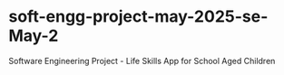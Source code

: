 # soft-engg-project-may-2025-se-May-2
Software Engineering Project - Life Skills App for School Aged Children
